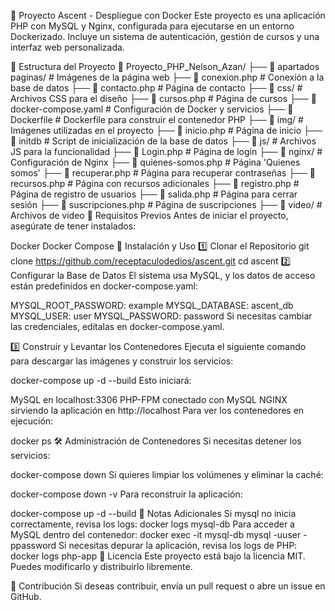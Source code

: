 📌 Proyecto Ascent - Despliegue con Docker
Este proyecto es una aplicación PHP con MySQL y Nginx, configurada para ejecutarse en un entorno Dockerizado. Incluye un sistema de autenticación, gestión de cursos y una interfaz web personalizada.

📂 Estructura del Proyecto
📁 Proyecto_PHP_Nelson_Azan/
 ├── 📂 apartados paginas/    # Imágenes de la página web
 ├── 📄 conexion.php         # Conexión a la base de datos
 ├── 📄 contacto.php         # Página de contacto
 ├── 📂 css/                 # Archivos CSS para el diseño
 ├── 📄 cursos.php           # Página de cursos
 ├── 🐳 docker-compose.yaml  # Configuración de Docker y servicios
 ├── 📄 Dockerfile           # Dockerfile para construir el contenedor PHP
 ├── 📂 img/                 # Imágenes utilizadas en el proyecto
 ├── 📄 inicio.php           # Página de inicio
 ├── 📄 initdb               # Script de inicialización de la base de datos
 ├── 📂 js/                  # Archivos JS para la funcionalidad
 ├── 📄 Login.php            # Página de login
 ├── 📂 nginx/               # Configuración de Nginx
 ├── 📄 quienes-somos.php    # Página 'Quienes somos'
 ├── 📄 recuperar.php        # Página para recuperar contraseñas
 ├── 📄 recursos.php         # Página con recursos adicionales
 ├── 📄 registro.php         # Página de registro de usuarios
 ├── 📄 salida.php           # Página para cerrar sesión
 ├── 📄 suscripciones.php    # Página de suscripciones
 ├── 📂 video/               # Archivos de video
🚀 Requisitos Previos
Antes de iniciar el proyecto, asegúrate de tener instalados:

Docker
Docker Compose
🔧 Instalación y Uso
1️⃣ Clonar el Repositorio
git clone https://github.com/receptaculodedios/ascent.git
cd ascent
2️⃣ Configurar la Base de Datos
El sistema usa MySQL, y los datos de acceso están predefinidos en docker-compose.yaml:

MYSQL_ROOT_PASSWORD: example
MYSQL_DATABASE: ascent_db
MYSQL_USER: user
MYSQL_PASSWORD: password
Si necesitas cambiar las credenciales, edítalas en docker-compose.yaml.

3️⃣ Construir y Levantar los Contenedores
Ejecuta el siguiente comando para descargar las imágenes y construir los servicios:

docker-compose up -d --build
Esto iniciará:

MySQL en localhost:3306
PHP-FPM conectado con MySQL
NGINX sirviendo la aplicación en http://localhost
Para ver los contenedores en ejecución:

docker ps
🛠 Administración de Contenedores
Si necesitas detener los servicios:

docker-compose down
Si quieres limpiar los volúmenes y eliminar la caché:

docker-compose down -v
Para reconstruir la aplicación:

docker-compose up -d --build
📌 Notas Adicionales
Si mysql no inicia correctamente, revisa los logs:
docker logs mysql-db
Para acceder a MySQL dentro del contenedor:
docker exec -it mysql-db mysql -uuser -ppassword
Si necesitas depurar la aplicación, revisa los logs de PHP:
docker logs php-app
📜 Licencia
Este proyecto está bajo la licencia MIT. Puedes modificarlo y distribuirlo libremente.

🙌 Contribución
Si deseas contribuir, envía un pull request o abre un issue en GitHub.
